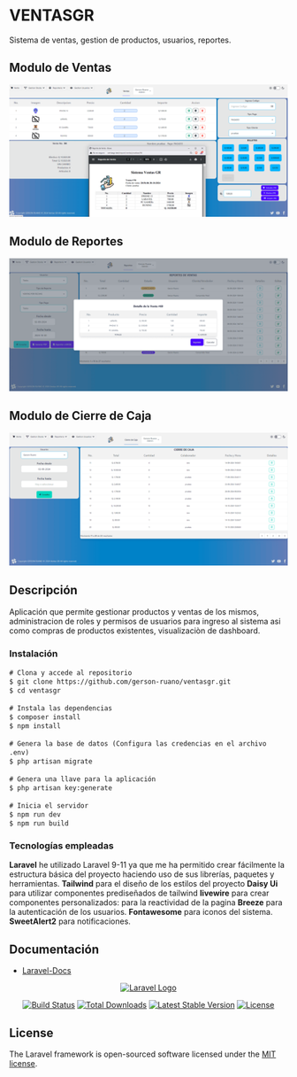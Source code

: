 
# VENTASGR 

Sistema de ventas, gestion de productos, usuarios, reportes.

<!--img src="https://user-images.githubusercontent.com/104822099/208479821-d38db6ea-2844-4b13-8af0-58ace8636889.png" width="500" heigh="288px" alt="Mi portfolio personal"-->
## Modulo de Ventas
![ventas](public/img/ventass.png)
## Modulo de Reportes
![ventas](public/img/reportes.png)
## Modulo de Cierre de Caja
![ventas](public/img/cierre.png)

## Descripción

Aplicación que permite gestionar productos y ventas de los mismos, administracion de roles y permisos de usuarios para ingreso al sistema asi como compras de productos existentes, visualizaciòn de dashboard.

### Instalación

```
# Clona y accede al repositorio
$ git clone https://github.com/gerson-ruano/ventasgr.git
$ cd ventasgr

# Instala las dependencias
$ composer install
$ npm install

# Genera la base de datos (Configura las credencias en el archivo .env)
$ php artisan migrate

# Genera una llave para la aplicación
$ php artisan key:generate

# Inicia el servidor
$ npm run dev
$ npm run build
```

### Tecnologías empleadas

**Laravel** he utilizado Laravel 9-11 ya que me ha permitido crear fácilmente la estructura básica del proyecto haciendo uso de sus librerías, paquetes y herramientas. 
**Tailwind** para el diseño de los estilos del proyecto
**Daisy Ui** para utilizar componentes prediseñados de tailwind
**livewire** para crear componentes personalizados: para la reactividad de la pagina
**Breeze** para la autenticación de los usuarios.
**Fontawesome** para iconos del sistema.
**SweetAlert2** para notificaciones.

## Documentación

* [Laravel-Docs](https://laravel.com/docs/11.x)




<p align="center"><a href="https://laravel.com" target="_blank"><img src="https://raw.githubusercontent.com/laravel/art/master/logo-lockup/5%20SVG/2%20CMYK/1%20Full%20Color/laravel-logolockup-cmyk-red.svg" width="400" alt="Laravel Logo"></a></p>

<p align="center">
<a href="https://github.com/laravel/framework/actions"><img src="https://github.com/laravel/framework/workflows/tests/badge.svg" alt="Build Status"></a>
<a href="https://packagist.org/packages/laravel/framework"><img src="https://img.shields.io/packagist/dt/laravel/framework" alt="Total Downloads"></a>
<a href="https://packagist.org/packages/laravel/framework"><img src="https://img.shields.io/packagist/v/laravel/framework" alt="Latest Stable Version"></a>
<a href="https://packagist.org/packages/laravel/framework"><img src="https://img.shields.io/packagist/l/laravel/framework" alt="License"></a>
</p>

## License

The Laravel framework is open-sourced software licensed under the [MIT license](https://opensource.org/licenses/MIT).
